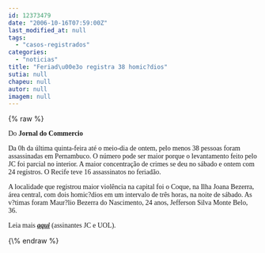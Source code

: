 ```yaml
---
id: 12373479
date: "2006-10-16T07:59:00Z"
last_modified_at: null
tags:
  - "casos-registrados"
categories:
  - "noticias"
title: "Feriad\u00e3o registra 38 homic?dios"
sutia: null
chapeu: null
autor: null
imagem: null
---
```

{\% raw %}
<p><P><FONT face=Verdana>Do <STRONG>Jornal do Commercio</STRONG></FONT></P></p>
<p><P><FONT face=Verdana>Da 0h da última quinta-feira até o meio-dia de ontem, pelo menos 38 pessoas foram assassinadas em Pernambuco. O número pode ser maior porque o levantamento feito pelo JC foi parcial no interior. A maior concentração de crimes se deu no sábado e ontem com 24 registros. O Recife teve 16 assassinatos no feriadão. </FONT></P></p>
<p><P><FONT face=Verdana>A localidade que registrou maior violência na capital foi o Coque, na Ilha Joana Bezerra, área central, com dois homic?dios em um intervalo de três horas, na noite de sábado. As v?timas foram Maur?lio Bezerra do Nascimento, 24 anos, Jefferson Silva Monte Belo, 36.</FONT></P></p>
<p><P><FONT face=Verdana>Leia mais <STRONG><EM><A href=\"https://jc3.uol.com.br/jornal/2006/10/16/not_204842.php\" target=_blank>aqui</A></EM></STRONG> (assinantes JC e UOL).</FONT></P> </p>
{\% endraw %}